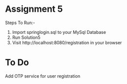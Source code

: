 # Assignment 5

Steps To Run:-

1. Import springlogin.sql to your MySql Database
2. Run Solution5
3. Visit http://localhost:8080/registration in your browser


# To Do
Add OTP service for user registration
